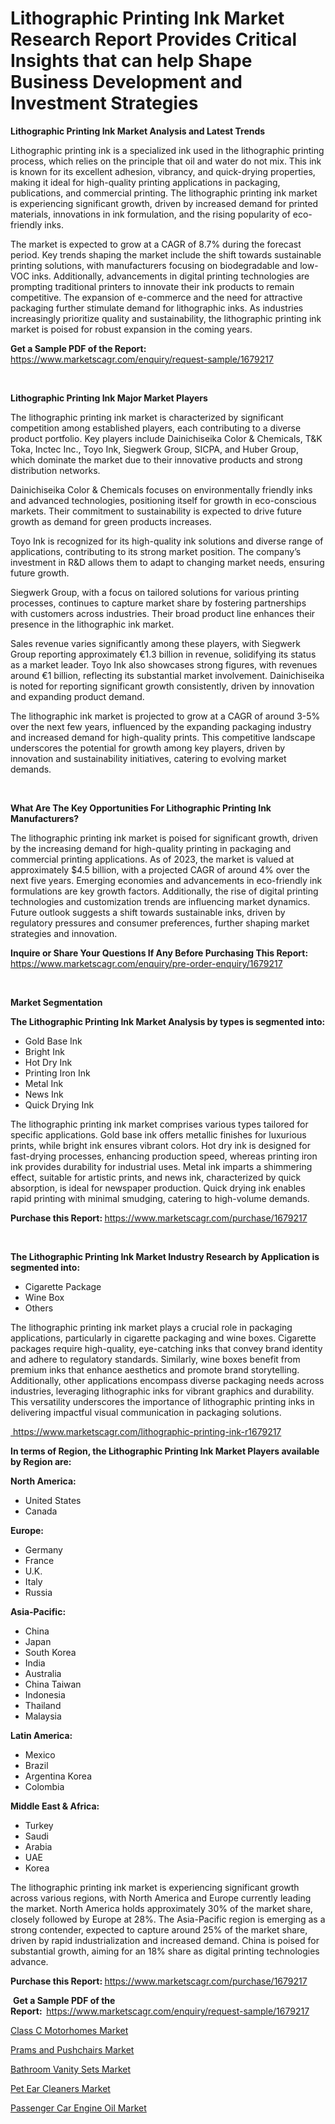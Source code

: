 <p><h1>Lithographic Printing Ink Market Research Report Provides Critical Insights that can help Shape Business Development and Investment Strategies</h1></p><p><strong>Lithographic Printing Ink Market Analysis and Latest Trends</strong></p>
<p><p>Lithographic printing ink is a specialized ink used in the lithographic printing process, which relies on the principle that oil and water do not mix. This ink is known for its excellent adhesion, vibrancy, and quick-drying properties, making it ideal for high-quality printing applications in packaging, publications, and commercial printing. The lithographic printing ink market is experiencing significant growth, driven by increased demand for printed materials, innovations in ink formulation, and the rising popularity of eco-friendly inks.</p><p>The market is expected to grow at a CAGR of 8.7% during the forecast period. Key trends shaping the market include the shift towards sustainable printing solutions, with manufacturers focusing on biodegradable and low-VOC inks. Additionally, advancements in digital printing technologies are prompting traditional printers to innovate their ink products to remain competitive. The expansion of e-commerce and the need for attractive packaging further stimulate demand for lithographic inks. As industries increasingly prioritize quality and sustainability, the lithographic printing ink market is poised for robust expansion in the coming years.</p></p>
<p><strong>Get a Sample PDF of the Report:&nbsp;</strong> <a href="https://www.marketscagr.com/enquiry/request-sample/1679217?utm_campaign=1869&utm_medium=2&utm_source=Github&utm_content=ia&utm_term=12122024&utm_id=lithographic-printing-ink">https://www.marketscagr.com/enquiry/request-sample/1679217</a></p>
<p>&nbsp;</p>
<p><strong>Lithographic Printing Ink Major Market Players</strong></p>
<p><p>The lithographic printing ink market is characterized by significant competition among established players, each contributing to a diverse product portfolio. Key players include Dainichiseika Color & Chemicals, T&K Toka, Inctec Inc., Toyo Ink, Siegwerk Group, SICPA, and Huber Group, which dominate the market due to their innovative products and strong distribution networks.</p><p>Dainichiseika Color & Chemicals focuses on environmentally friendly inks and advanced technologies, positioning itself for growth in eco-conscious markets. Their commitment to sustainability is expected to drive future growth as demand for green products increases.</p><p>Toyo Ink is recognized for its high-quality ink solutions and diverse range of applications, contributing to its strong market position. The company’s investment in R&D allows them to adapt to changing market needs, ensuring future growth. </p><p>Siegwerk Group, with a focus on tailored solutions for various printing processes, continues to capture market share by fostering partnerships with customers across industries. Their broad product line enhances their presence in the lithographic ink market.</p><p>Sales revenue varies significantly among these players, with Siegwerk Group reporting approximately €1.3 billion in revenue, solidifying its status as a market leader. Toyo Ink also showcases strong figures, with revenues around €1 billion, reflecting its substantial market involvement. Dainichiseika is noted for reporting significant growth consistently, driven by innovation and expanding product demand.</p><p>The lithographic ink market is projected to grow at a CAGR of around 3-5% over the next few years, influenced by the expanding packaging industry and increased demand for high-quality prints. This competitive landscape underscores the potential for growth among key players, driven by innovation and sustainability initiatives, catering to evolving market demands.</p></p>
<p>&nbsp;</p>
<p><strong>What Are The Key Opportunities For Lithographic Printing Ink Manufacturers?</strong></p>
<p><p>The lithographic printing ink market is poised for significant growth, driven by the increasing demand for high-quality printing in packaging and commercial printing applications. As of 2023, the market is valued at approximately $4.5 billion, with a projected CAGR of around 4% over the next five years. Emerging economies and advancements in eco-friendly ink formulations are key growth factors. Additionally, the rise of digital printing technologies and customization trends are influencing market dynamics. Future outlook suggests a shift towards sustainable inks, driven by regulatory pressures and consumer preferences, further shaping market strategies and innovation.</p></p>
<p><strong>Inquire or Share Your Questions If Any Before Purchasing This Report:</strong> <a href="https://www.marketscagr.com/enquiry/pre-order-enquiry/1679217?utm_campaign=1869&utm_medium=2&utm_source=Github&utm_content=ia&utm_term=12122024&utm_id=lithographic-printing-ink">https://www.marketscagr.com/enquiry/pre-order-enquiry/1679217</a></p>
<p>&nbsp;</p>
<p><strong>Market Segmentation</strong></p>
<p><strong>The Lithographic Printing Ink Market Analysis by types is segmented into:</strong></p>
<p><ul><li>Gold Base Ink</li><li>Bright Ink</li><li>Hot Dry Ink</li><li>Printing Iron Ink</li><li>Metal Ink</li><li>News Ink</li><li>Quick Drying Ink</li></ul></p>
<p><p>The lithographic printing ink market comprises various types tailored for specific applications. Gold base ink offers metallic finishes for luxurious prints, while bright ink ensures vibrant colors. Hot dry ink is designed for fast-drying processes, enhancing production speed, whereas printing iron ink provides durability for industrial uses. Metal ink imparts a shimmering effect, suitable for artistic prints, and news ink, characterized by quick absorption, is ideal for newspaper production. Quick drying ink enables rapid printing with minimal smudging, catering to high-volume demands.</p></p>
<p><strong>Purchase this Report:&nbsp;</strong><a href="https://www.marketscagr.com/purchase/1679217?utm_campaign=1869&utm_medium=2&utm_source=Github&utm_content=ia&utm_term=12122024&utm_id=lithographic-printing-ink">https://www.marketscagr.com/purchase/1679217</a></p>
<p>&nbsp;</p>
<p><strong>The Lithographic Printing Ink Market Industry Research by Application is segmented into:</strong></p>
<p><ul><li>Cigarette Package</li><li>Wine Box</li><li>Others</li></ul></p>
<p><p>The lithographic printing ink market plays a crucial role in packaging applications, particularly in cigarette packaging and wine boxes. Cigarette packages require high-quality, eye-catching inks that convey brand identity and adhere to regulatory standards. Similarly, wine boxes benefit from premium inks that enhance aesthetics and promote brand storytelling. Additionally, other applications encompass diverse packaging needs across industries, leveraging lithographic inks for vibrant graphics and durability. This versatility underscores the importance of lithographic printing inks in delivering impactful visual communication in packaging solutions.</p></p>
<p><a href="https://www.marketscagr.com/lithographic-printing-ink-r1679217?utm_campaign=1869&utm_medium=2&utm_source=Github&utm_content=ia&utm_term=12122024&utm_id=lithographic-printing-ink">&nbsp;https://www.marketscagr.com/lithographic-printing-ink-r1679217</a></p>
<p><strong>In terms of Region, the Lithographic Printing Ink Market Players available by Region are:</strong></p>
<p>
    <p> <strong> North America: </strong>
        <ul>
            <li>United States</li>
            <li>Canada</li>
        </ul>
        </p> 
    <p> <strong> Europe: </strong>
        <ul>
            <li>Germany</li>
            <li>France</li>
            <li>U.K.</li>
            <li>Italy</li>
            <li>Russia</li>
        </ul>
        </p> 
    <p> <strong> Asia-Pacific: </strong>
        <ul>
            <li>China</li>
            <li>Japan</li>
            <li>South Korea</li>
            <li>India</li>
            <li>Australia</li>
            <li>China Taiwan</li>
            <li>Indonesia</li>
            <li>Thailand</li>
            <li>Malaysia</li>
        </ul>
        </p> 
    <p> <strong> Latin America: </strong>
        <ul>
            <li>Mexico</li>
            <li>Brazil</li>
            <li>Argentina Korea</li>
            <li>Colombia</li>
        </ul>
        </p> 
    <p> <strong> Middle East & Africa: </strong>
        <ul>
            <li>Turkey</li>
            <li>Saudi</li>
            <li>Arabia</li>
            <li>UAE</li>
            <li>Korea</li>
        </ul>
    </p>
    </p>
<p><p>The lithographic printing ink market is experiencing significant growth across various regions, with North America and Europe currently leading the market. North America holds approximately 30% of the market share, closely followed by Europe at 28%. The Asia-Pacific region is emerging as a strong contender, expected to capture around 25% of the market share, driven by rapid industrialization and increased demand. China is poised for substantial growth, aiming for an 18% share as digital printing technologies advance.</p></p>
<p><strong>Purchase this Report: </strong><a href="https://www.marketscagr.com/purchase/1679217?utm_campaign=1869&utm_medium=2&utm_source=Github&utm_content=ia&utm_term=12122024&utm_id=lithographic-printing-ink">https://www.marketscagr.com/purchase/1679217</a></p>
<p>&nbsp;<strong>Get a Sample PDF of the Report:&nbsp;&nbsp;</strong><a href="https://www.marketscagr.com/enquiry/request-sample/1679217?utm_campaign=1869&utm_medium=2&utm_source=Github&utm_content=ia&utm_term=12122024&utm_id=lithographic-printing-ink">https://www.marketscagr.com/enquiry/request-sample/1679217</a></p>
<p><strong></strong></p>
<p><p><a href="https://www.linkedin.com/pulse/p-factrackr-ho6he?utm_campaign=1869&utm_medium=2&utm_source=Github&utm_content=ia&utm_term=12122024&utm_id=lithographic-printing-ink">Class C Motorhomes Market</a></p><p><a href="https://www.linkedin.com/pulse/p-factrackr-ho6he?utm_campaign=1869&utm_medium=2&utm_source=Github&utm_content=ia&utm_term=12122024&utm_id=lithographic-printing-ink">Prams and Pushchairs Market</a></p><p><a href="https://www.linkedin.com/pulse/future-trends-competition-bathroom-vanity-sets-market-projected-y5g8f?utm_campaign=1869&utm_medium=2&utm_source=Github&utm_content=ia&utm_term=12122024&utm_id=lithographic-printing-ink">Bathroom Vanity Sets Market</a></p><p><a href="https://www.linkedin.com/pulse/regional-development-deployment-revenue-growth-pet-ear-krqcf?utm_campaign=1869&utm_medium=2&utm_source=Github&utm_content=ia&utm_term=12122024&utm_id=lithographic-printing-ink">Pet Ear Cleaners Market</a></p><p><a href="https://www.linkedin.com/pulse/rev-athenaur-okk4f?utm_campaign=1869&utm_medium=2&utm_source=Github&utm_content=ia&utm_term=12122024&utm_id=lithographic-printing-ink">Passenger Car Engine Oil Market</a></p></p>